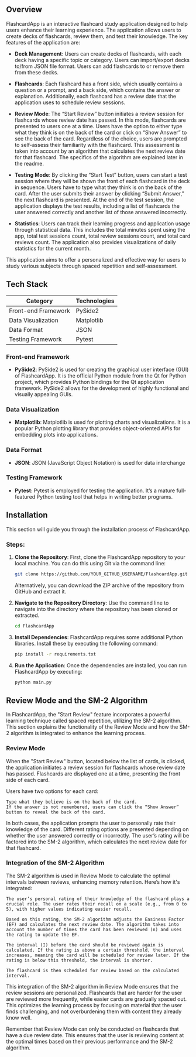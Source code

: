 ## Overview

FlashcardApp is an interactive flashcard study application designed to help users enhance their learning experience. The application allows users to create decks of flashcards, review them, and test their knowledge. The key features of the application are:

- **Deck Management**: Users can create decks of flashcards, with each deck having a specific topic or category. Users can import/export decks to/from JSON file format. Users can add flashcards to or remove them from these decks. 

- **Flashcards**: Each flashcard has a front side, which usually contains a question or a prompt, and a back side, which contains the answer or explanation. Additionally, each flashcard has a review date that the application uses to schedule review sessions.

- **Review Mode**: The “Start Review” button initiates a review session for flashcards whose review date has passed. In this mode, flashcards are presented to users one at a time. Users have the option to either type what they think is on the back of the card or click on “Show Answer” to see the back of the card. Regardless of the choice, users are prompted to self-assess their familiarity with the flashcard. This assessment is taken into account by an algorithm that calculates the next review date for that flashcard. The specifics of the algorithm are explained later in the readme. 

- **Testing Mode**: By clicking the “Start Test” button, users can start a test session where they will be shown the front of each flashcard in the deck in sequence. Users have to type what they think is on the back of the card. After the user submits their answer by clicking “Submit Answer,” the next flashcard is presented. At the end of the test session, the application displays the test results, including a list of flashcards the user answered correctly and another list of those answered incorrectly.

- **Statistics**: Users can track their learning progress and application usage through statistical data. This includes the total minutes spent using the app, total test sessions count, total review sessions count, and total card reviews count. The application also provides visualizations of daily statistics for the current month.

This application aims to offer a personalized and effective way for users to study various subjects through spaced repetition and self-assessment.

## Tech Stack

| Category           | Technologies               |
| ------------------ | -------------------------- |
| Front-end Framework | PySide2                   |
| Data Visualization  | Matplotlib                |
| Data Format         | JSON                      |
| Testing Framework   | Pytest                    |

### Front-end Framework
- **PySide2**: PySide2 is used for creating the graphical user interface (GUI) of FlashcardApp. It is the official Python module from the Qt for Python project, which provides Python bindings for the Qt application framework. PySide2 allows for the development of highly functional and visually appealing GUIs.

### Data Visualization
- **Matplotlib**: Matplotlib is used for plotting charts and visualizations. It is a popular Python plotting library that provides object-oriented APIs for embedding plots into applications.

### Data Format
- **JSON**: JSON (JavaScript Object Notation) is used for data interchange

### Testing Framework
- **Pytest**: Pytest is employed for testing the application. It’s a mature full-featured Python testing tool that helps in writing better programs.

## Installation

This section will guide you through the installation process of FlashcardApp.

### Steps:

1. **Clone the Repository**: First, clone the FlashcardApp repository to your local machine. You can do this using Git via the command line:

    ```sh
    git clone https://github.com/YOUR_GITHUB_USERNAME/FlashcardApp.git
    ```

    Alternatively, you can download the ZIP archive of the repository from GitHub and extract it.

2. **Navigate to the Repository Directory**: Use the command line to navigate into the directory where the repository has been cloned or extracted.

    ```sh
    cd FlashcardApp
    ```

3. **Install Dependencies**: FlashcardApp requires some additional Python libraries. Install these by executing the following command:

    ```sh
    pip install -r requirements.txt
    ```

4. **Run the Application**: Once the dependencies are installed, you can run FlashcardApp by executing:

    ```sh
    python main.py
    ```

## Review Mode and the SM-2 Algorithm

In FlashcardApp, the "Start Review" feature incorporates a powerful learning technique called spaced repetition, utilizing the SM-2 algorithm. This section explains the functionality of the Review Mode and how the SM-2 algorithm is integrated to enhance the learning process.

### Review Mode

When the "Start Review" button, located below the list of cards, is clicked, the application initiates a review session for flashcards whose review date has passed. Flashcards are displayed one at a time, presenting the front side of each card.

Users have two options for each card:

    Type what they believe is on the back of the card.
    If the answer is not remembered, users can click the “Show Answer” button to reveal the back of the card.

In both cases, the application prompts the user to personally rate their knowledge of the card. Different rating options are presented depending on whether the user answered correctly or incorrectly. The user’s rating will be factored into the SM-2 algorithm, which calculates the next review date for that flashcard.

### Integration of the SM-2 Algorithm

The SM-2 algorithm is used in Review Mode to calculate the optimal intervals between reviews, enhancing memory retention. Here’s how it's integrated:

    The user’s personal rating of their knowledge of the flashcard plays a crucial role. The user rates their recall on a scale (e.g., from 0 to 5), with higher values indicating easier recall.

    Based on this rating, the SM-2 algorithm adjusts the Easiness Factor (EF) and calculates the next review date. The algorithm takes into account the number of times the card has been reviewed (n) and uses the rating to update the EF.

    The interval (I) before the card should be reviewed again is calculated. If the rating is above a certain threshold, the interval increases, meaning the card will be scheduled for review later. If the rating is below this threshold, the interval is shorter.

    The flashcard is then scheduled for review based on the calculated interval.

This integration of the SM-2 algorithm in Review Mode ensures that the review sessions are personalized. Flashcards that are harder for the user are reviewed more frequently, while easier cards are gradually spaced out. This optimizes the learning process by focusing on material that the user finds challenging, and not overburdening them with content they already know well.

Remember that Review Mode can only be conducted on flashcards that have a due review date. This ensures that the user is reviewing content at the optimal times based on their previous performance and the SM-2 algorithm.
